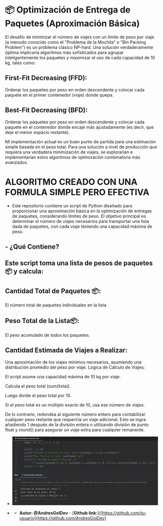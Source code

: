 # 📦 Optimización de Entrega de Paquetes (Aproximación Básica)
El desafío de minimizar el número de viajes con un límite de peso por 
viaje (a menudo conocido como el "Problema de la Mochila" o "Bin Packing Problem") es un problema 
clásico NP-hard. Una solución verdaderamente óptima implicaría algoritmos más sofisticados para agrupar
inteligentemente los paquetes y maximizar el uso de cada capacidad de 10 kg, tales como:

## First-Fit Decreasing (FFD): 
Ordenar los paquetes por peso en orden descendente y colocar cada paquete en el primer
contenedor (viaje) donde quepa.

## Best-Fit Decreasing (BFD): 
Ordenar los paquetes por peso en orden descendente y colocar cada paquete en el
contenedor donde encaje más ajustadamente (es decir, que deje el menor espacio restante).

Mi implementación actual es un buen punto de partida para una estimación simple basada en el peso total. 
Para una solución a nivel de producción que requiera una verdadera minimización de viajes, se explorarían e 
implementarían estos algoritmos de optimización combinatoria más avanzados.


# ALGORITMO CREADO CON UNA FORMULA SIMPLE PERO EFECTIVA
- Este repositorio contiene un script de Python diseñado para proporcionar una aproximación básica en 
la optimización de entregas de paquetes, considerando límites de peso. El objetivo principal es determinar
 el número de viajes necesarios para transportar una lista dada de paquetes, con cada viaje teniendo una capacidad máxima de peso.

## - ¿Qué Contiene?
## Este script toma una lista de pesos de paquetes 📦 y calcula:

## Cantidad Total de Paquetes 📦: 
El número total de paquetes individuales en la lista.

## Peso Total de la Lista📦: 
El peso acumulado de todos los paquetes.

## Cantidad Estimada de Viajes a Realizar: 
Una aproximación de los viajes mínimos necesarios, asumiendo una distribución
promedio del peso por viaje.
Lógica de Cálculo de Viajes:

El script asume una capacidad máxima de 10 kg por viaje.

Calcula el peso total (sum(lista)).

Luego divide el peso total por 10.

Si el peso total es un múltiplo exacto de 10, usa ese número de viajes.

De lo contrario, redondea al siguiente número entero para contabilizar cualquier peso
restante que requeriría un viaje adicional. Esto se logra añadiendo 1 después de la división
entera o utilizando división de punto float y round() para asegurar un viaje extra para 
cualquier remanente.

- !["Aqui tenemos el ejemplo del resultado cuando se ejecuta el programa:"](resultado_.png)

- * **Autor: @AndresGolDev** - [**Github link:**]([https://github.com/tu-usuario](https://github.com/AndresGolDev)

